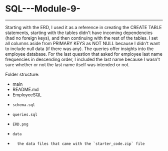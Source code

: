 # SQL---Module-9-
---
Starting with the ERD, I used it as a reference in creating the CREATE TABLE statements, starting with the tables didn't have incoming dependencies (had no foreign keys), and then continuing with the rest of the tables. I set all columns aside from PRIMARY KEYS as NOT NULL because I didn't want to include null data (if there was any). 
The  queries offer insights into the employee database. For the last question that asked for employee last name frequencies in descending order, I included the last name because I wasn't sure whether or not the last name itself was intended or not. 

Folder structure:
- main
-   README.md
-   EmployeeSQL
-     schema.sql
-     queries.sql
-     ERD.png
-     data
-       the data files that came with the `starter_code.zip` file
